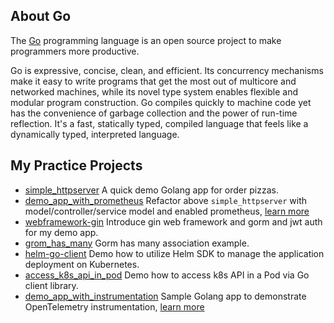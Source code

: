 ## About Go

The [Go](https://go.dev/doc/) programming language is an open source project to make programmers more productive.

Go is expressive, concise, clean, and efficient. Its concurrency mechanisms make it easy to write programs that get the most out of multicore and networked machines, while its novel type system enables flexible and modular program construction. Go compiles quickly to machine code yet has the convenience of garbage collection and the power of run-time reflection. It's a fast, statically typed, compiled language that feels like a dynamically typed, interpreted language.

## My Practice Projects
* [simple_httpserver](./simple_httpserver/) A quick demo Golang app for order pizzas.
* [demo_app_with_prometheus](./demo_app_with_prometheus/) Refactor above `simple_httpserver` with model/controller/service model and enabled prometheus, [learn more](../Grafana/Prometheus/)
* [webframework-gin](./webframework-gin/) Introduce gin web framework and gorm and jwt auth for my demo app.
* [grom_has_many](./grom_has_many/) Gorm has many association example.
* [helm-go-client](./helm-go-client/) Demo how to utilize Helm SDK to manage the application deployment on Kubernetes.
* [access_k8s_api_in_pod](./access_k8s_api_in_pod/) Demo how to access k8s API in a Pod via Go client library.
* [demo_app_with_instrumentation](./demo_app_with_instrumentation/) Sample Golang app to demonstrate OpenTelemetry instrumentation, [learn more](../Grafana/Grafana%20Tempo/)

<br>
